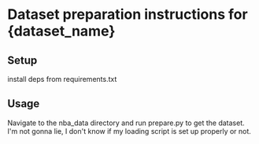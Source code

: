 # Dataset preparation instructions for {dataset_name}

## Setup

install deps from requirements.txt

## Usage

Navigate to the nba_data directory and run prepare.py to get the dataset. 
I'm not gonna lie, I don't know if my loading script is set up properly or not.